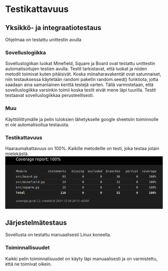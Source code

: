 # Testikattavuus

## Yksikkö- ja integraatiotestaus
Ohjelmaa on testattu unittestin avulla

### Sovelluslogiikka
Sovelluslogiikan luokat Minefield, Square ja Board ovat testattu unittestin automatisoitujen testien avulla. Testit tarkistavat, että luokat ja niiden metodit toimivat kuten pitäisivät. Koska miinaharavakentät ovat satunnaiset, niin testauksessa käytetään random paketin random.seed() funktiota, jotta saadaan aina samanlainen kenttä testejä varten. Tällä varmistetaan, että sovelluslogiikka varsinkin toimii koska testit eivät mene läpi tuurilla.
Testit testaavat sovelluslogiikkaa perusteellisesti.

### Muu
Käyttöliittymälle ja pelin tuloksien lähetykselle google sheetsiin toiminnolle ei ole automatisoitua testausta.

### Testikattavuus
Haaraumakattavuus on 100%. Kaikille metodeille on testi, joka testaa jotain mielekästä.
![kuva](./kuvat/testikattavuus.png)

## Järjestelmätestaus
Sovellusta on testattu manuaalisesti Linux koneella.

### Toiminnallisuudet
Kaikki pelin toiminnalisuudet on käyty läpi manuaalisesti ja on varmistettu, että ne toimivat oikein.
